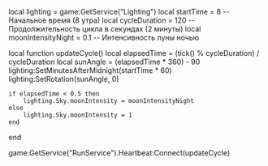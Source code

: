 local lighting = game:GetService("Lighting")
local startTime = 8 -- Начальное время (8 утра)
local cycleDuration = 120 -- Продолжительность цикла в секундах (2 минуты)
local moonIntensityNight = 0.1 -- Интенсивность луны ночью

local function updateCycle()
    local elapsedTime = (tick() % cycleDuration) / cycleDuration
    local sunAngle = (elapsedTime * 360) - 90
    lighting:SetMinutesAfterMidnight(startTime * 60)
    lighting:SetRotation(sunAngle, 0)
    
    if elapsedTime < 0.5 then
        lighting.Sky.moonIntensity = moonIntensityNight
    else
        lighting.Sky.moonIntensity = 1
    end
end

game:GetService("RunService").Heartbeat:Connect(updateCycle)
